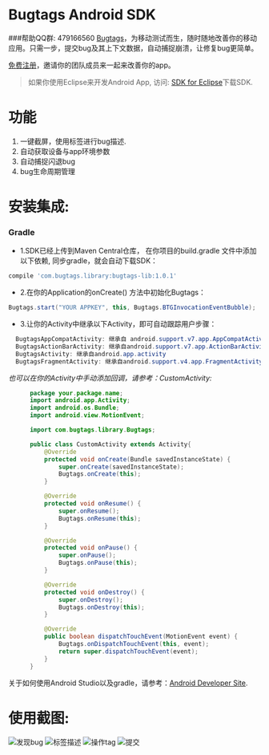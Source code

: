 Bugtags Android SDK
===================
###帮助QQ群: 479166560
[Bugtags]，为移动测试而生，随时随地改善你的移动应用。只需一步，提交bug及其上下文数据，自动捕捉崩溃，让修复bug更简单。

[免费注册](http://bugtags.com/)，邀请你的团队成员来一起来改善你的app。
> 如果你使用Eclipse来开发Android App, 访问: [SDK for Eclipse]下载SDK.

# 功能
1. 一键截屏，使用标签进行bug描述.
2. 自动获取设备与app环境参数
3. 自动捕捉闪退bug
4. bug生命周期管理

# 安装集成:
### Gradle
* 1.SDK已经上传到Maven Central仓库， 在你项目的build.gradle 文件中添加以下依赖, 同步gradle，就会自动下载SDK：
```gradle
compile 'com.bugtags.library:bugtags-lib:1.0.1'
```
* 2.在你的Application的onCreate() 方法中初始化Bugtags：
```java
Bugtags.start("YOUR APPKEY", this, Bugtags.BTGInvocationEventBubble);
```
* 3.让你的Activity中继承以下Activity，即可自动跟踪用户步骤：
```java
  BugtagsAppCompatActivity: 继承自 android.support.v7.app.AppCompatActivity
  BugtagsActionBarActivity: 继承自android.support.v7.app.ActionBarActivity
  BugtagsActivity: 继承自android.app.activity
  BugtagsFragmentActivity: 继承自android.support.v4.app.FragmentActivity
```
  *也可以在你的Activity中手动添加回调，请参考：CustomActivity:*

  ```java
        package your.package.name;
        import android.app.Activity;
        import android.os.Bundle;
        import android.view.MotionEvent;

        import com.bugtags.library.Bugtags;

        public class CustomActivity extends Activity{
            @Override
            protected void onCreate(Bundle savedInstanceState) {
                super.onCreate(savedInstanceState);
                Bugtags.onCreate(this);
            }

            @Override
            protected void onResume() {
                super.onResume();
                Bugtags.onResume(this);
            }

            @Override
            protected void onPause() {
                super.onPause();
                Bugtags.onPause(this);
            }

            @Override
            protected void onDestroy() {
                super.onDestroy();
                Bugtags.onDestroy(this);
            }

            @Override
            public boolean dispatchTouchEvent(MotionEvent event) {
                Bugtags.onDispatchTouchEvent(this, event);
                return super.dispatchTouchEvent(event);
            }
        }
  ```
关于如何使用Android Studio以及gradle，请参考：[Android Developer Site].

# 使用截图:
![发现bug](screenshot/0.jpg)
![标签描述](screenshot/1.jpg)
![操作tag](screenshot/2.jpg)
![提交](screenshot/3.jpg)


[SDK for Eclipse]:https://github.com/bugtags/Bugtags-Android-Eclipse
[Bugtags]:http://bugtags.com
[Android Developer Site]:http://developer.android.com/tools/studio/index.html

